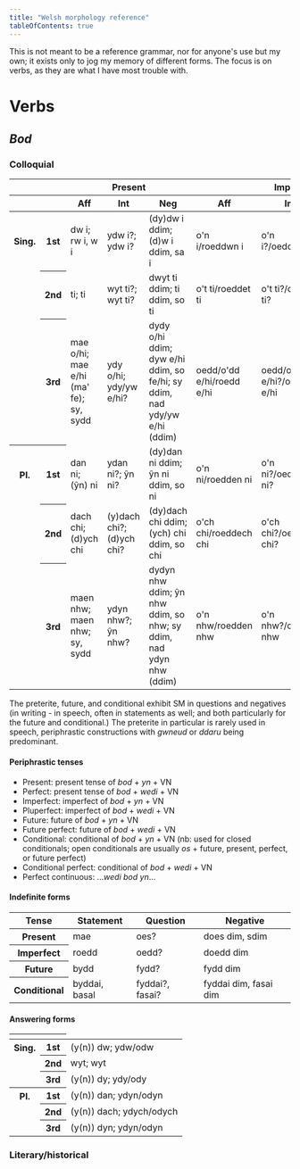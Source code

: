 ```yaml
---
title: "Welsh morphology reference"
tableOfContents: true
---
```


This is not meant to be a reference grammar, nor for anyone's use but my own; it exists only to jog my memory of different forms. The focus is on verbs, as they are what I have most trouble with.

# Verbs

## <i>Bod</i>

### Colloquial

<section>
    <table>
        <thead>
            <tr>
                <th></th>
                <th></th>
                <th colspan="3">Present</th>
                <th colspan="3">Imperfect</th>
                <th>Preterite</th>
                <th>Future</th>
                <th>Conditional</th>
            </tr>
            <tr>
               <th></th>
               <th></th>
               <th>Aff</th>
               <th>Int</th>
               <th>Neg</th>
               <th>Aff</th>
               <th>Int</th>
               <th>Neg</th>
            </tr>
        </thead>
        <tbody>
            <tr>
                <th>Sing.</th>
                <th>1st</th>
                <td>dw i; rw i, w i</td>
                <td>ydw i?; ydw i?</td>
                <td>(dy)dw i ddim; (d)w i ddim, sa i</td>
                <td>o'n i/roeddwn i</td>
                <td>o'n i?/oeddwn i?</td>
                <td>o'n i ddim/doeddwn i ddim</td>
                <td>bues i</td>
                <td>bydda i</td>
                <td>byddwn/(ba)swn i</td>
            </tr>
            <tr>
                <td></td>
                <th>2nd</th>
                <td>ti; ti</td>
                <td>wyt ti?; wyt ti?</td>
                <td>dwyt ti ddim; ti ddim, so ti</td>
                <td>o't ti/roeddet ti</td>
                <td>o't ti?/oeddet ti?</td>
                <td>o't ti ddim/doeddet ti ddim</td>
                <td>buest ti</td>
                <td>byddi di</td>
                <td>byddet/(ba)set ti</td>
            </tr>
            <tr>
                <td></td>
                <th>3rd</th>
                <td>mae o/hi; mae e/hi (ma' fe); sy, sydd</td>
                <td>ydy o/hi; ydy/yw e/hi?</td>
                <td>dydy o/hi ddim; dyw e/hi ddim, so fe/hi; sy ddim, nad ydy/yw e/hi (ddim)</td>
                <td>oedd/o'dd e/hi/roedd e/hi</td>
                <td>oedd/o'dd e/hi?/oedd e/hi</td>
                <td>oedd/o'dd e/hi ddim/doedd e/hi ddim</td>
                <td>buodd e/hi</td>
                <td>bydd e/hi</td>
                <td>byddai/(ba)sai fe/hi</td>
            </tr>
            <tr>
                <th>Pl.</th>
                <th>1st</th>
                <td>dan ni; (ŷn) ni</td>
                <td>ydan ni?; ŷn ni?</td>
                <td>(dy)dan ni ddim; ŷn ni ddim, so ni</td>
                <td>o'n ni/roedden ni</td>
                <td>o'n ni?/oedden ni?</td>
                <td>o'n ni ddim/doedden ni ddim</td>
                <td>buon ni</td>
                <td>byddwn ni</td>
                <td>bydden/(ba)sen ni</td>
            </tr>
            <tr>
                <td></td>
                <th>2nd</th>
                <td>dach chi; (d)ych chi</td>
                <td>(y)dach chi?; (d)ych chi?</td>
                <td>(dy)dach chi ddim; (ych) chi ddim, so chi</td>
                <td>o'ch chi/roeddech chi</td>
                <td>o'ch chi?/oeddech chi?</td>
                <td>o'ch chi ddim/doeddech chi ddim</td>
                <td>buoch chi</td>
                <td>byddwch chi</td>
                <td>byddech/(ba)sech chi</td>
            </tr>
            <tr>
                <td></td>
                <th>3rd</th>
                <td>maen nhw; maen nhw; sy, sydd</td>
                <td>ydyn nhw?; ŷn nhw?</td>
                <td>dydyn nhw ddim; ŷn nhw ddim, so nhw; sy ddim, nad ydyn nhw (ddim)</td>
                <td>o'n nhw/roedden nhw</td>
                <td>o'n nhw?/oedden nhw</td>
                <td>o'n nhw ddim/doedden nhw ddim</td>
                <td>buon nhw</td>
                <td>byddan nhw</td>
                <td>bydden/(ba)sen nhw</td>
            </tr>
        </tbody>
    </table>
</section>

The preterite, future, and conditional exhibit SM in questions and negatives (in writing - in speech, often in statements as well; and both particularly for the future and conditional.) The preterite in particular is rarely used in speech, periphrastic constructions with *gwneud* or *ddaru* being predominant.

#### Periphrastic tenses

- Present: present tense of <i>bod</i> + <i>yn</i> + VN
- Perfect: present tense of <i>bod</i> + <i>wedi</i> + VN
- Imperfect: imperfect of <i>bod</i> + <i>yn</i> + VN
- Pluperfect: imperfect of <i>bod</i> + <i>wedi</i> + VN
- Future: future of <i>bod</i> + <i>yn</i> + VN
- Future perfect: future of <i>bod</i> + <i>wedi</i> + VN
- Conditional: conditional of <i>bod</i> + <i>yn</i> + VN (nb: used for closed conditionals; open conditionals are usually <i>os</i> + future, present, perfect, or future perfect)
- Conditional perfect: conditional of <i>bod</i> + <i>wedi</i> + VN
- Perfect continuous: ...<i>wedi bod yn</i>...

#### Indefinite forms

<section>
    <table>
        <thead>
            <tr>
                <th>Tense</th>
                <th>Statement</th>
                <th>Question</th>
                <th>Negative</th>
            </tr>
        </thead>
        <tbody>
            <tr>
                <th>Present</th>
                <td>mae</td>
                <td>oes?</td>
                <td>does dim, sdim</td>
            </tr>
            <tr>
                <th>Imperfect</th>
                <td>roedd</td>
                <td>oedd?</td>
                <td>doedd dim</td>
            </tr>
            <tr>
                <th>Future</th>
                <td>bydd</td>
                <td>fydd?</td>
                <td>fydd dim</td>
            </tr>
            <tr>
                <th>Conditional</th>
                <td>byddai, basal</td>
                <td>fyddai?, fasai?</td>
                <td>fyddai dim, fasai dim</td>
            </tr>
        </tbody>
    </table>
</section>

#### Answering forms

<section>
    <table>
        <thead>
            <tr>
                <th colspan="2"></th>
            </tr>
        </thead>
        <tbody>
            <tr>
                <th>Sing.</th>
                <th>1st</th>
                <td>(y(n)) dw; ydw/odw</td>
            </tr>
            <tr>
                <td></td>
                <th>2nd</th>
                <td>wyt; wyt</td>
            </tr>
            <tr>
                <td></td>
                <th>3rd</th>
                <td>(y(n)) dy; ydy/ody</td>
            </tr>
            <tr>
                <th>Pl.</th>
                <th>1st</th>
                <td>(y(n)) dan; ydyn/odyn</td>
            </tr>
            <tr>
                <td></td>
                <th>2nd</th>
                <td>(y(n)) dach; ydych/odych</td>
            </tr>
            <tr>
                <td></td>
                <th>3rd</th>
                <td>(y(n)) dyn; ydyn/odyn</td>
            </tr>
        </tbody>
    </table>
</section>

### Literary/historical
